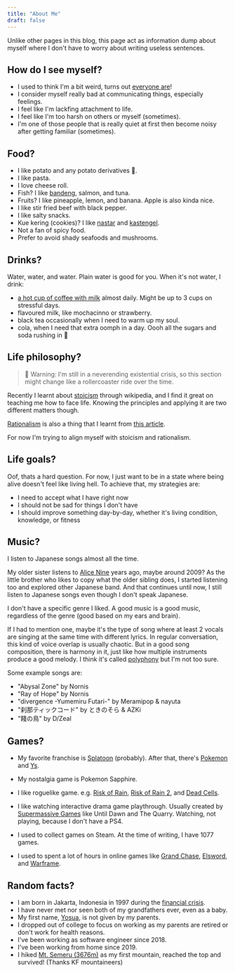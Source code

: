 ```yaml
---
title: "About Me"
draft: false
---
```


Unlike other pages in this blog, this page act as information dump about myself
where I don't have to worry about writing useless sentences.

## How do I see myself?

- I used to think I'm a bit weird, turns out [everyone are](https://viruscomix.com/page500.html)!
- I consider myself really bad at communicating things, especially feelings.
- I feel like I'm lackfing attachment to life.
- I feel like I'm too harsh on others or myself (sometimes).
- I'm one of those people that is really quiet at first then become noisy after getting familiar (sometimes).


## Food?

- I like potato and any potato derivatives 🥔.
- I like pasta.
- I love cheese roll.
- Fish? I like [bandeng][bandeng], salmon, and tuna.
- Fruits? I like pineapple, lemon, and banana. Apple is also kinda nice.
- I like stir fried beef with black pepper.
- I like salty snacks.
- Kue kering (cookies)? I like [nastar][nastar] and [kastengel][kastengel].
- Not a fan of spicy food.
- Prefer to avoid shady seafoods and mushrooms.

[bandeng]: https://en.wikipedia.org/wiki/Milkfish
[nastar]: https://en.wikipedia.org/wiki/Pineapple_tart
[kastengel]: https://en.wikipedia.org/wiki/Kaasstengels

## Drinks?

Water, water, and water. Plain water is good for you.
When it's not water, I drink:
- [a hot cup of coffee with milk][coffee] almost daily.
  Might be up to 3 cups on stressful days.
- flavoured milk, like mochacinno or strawberry.
- black tea occasionally when I need to warm up my soul.
- cola, when I need that extra oomph in a day.
  Oooh all the sugars and soda rushing in 🫨

[coffee]: ../coffee

## Life philosophy?

> 🚧 Warning: I'm still in a neverending existential crisis,
> so this section might change like a rollercoaster ride over the time.

Recently I learnt about [stoicism](https://en.wikipedia.org/wiki/Stoicism)
through wikipedia, and I find it great on teaching me how to face life.
Knowing the principles and applying it are two different matters though.

[Rationalism](https://en.wikipedia.org/wiki/Rationalism) is also a thing that
I learnt from [this article](https://www.newyorker.com/magazine/2021/08/23/why-is-it-so-hard-to-be-rational).

For now I'm trying to align myself with stoicism and rationalism.

## Life goals?

Oof, thats a hard question.
For now, I just want to be in a state where being alive doesn't feel like
living hell.
To achieve that, my strategies are:
- I need to accept what I have right now
- I should not be sad for things I don't have
- I should improve something day-by-day, whether it's living condition, knowledge, or fitness


## Music?

I listen to Japanese songs almost all the time.

My older sister listens to [Alice Nine](https://en.wikipedia.org/wiki/Alice_Nine)
years ago, maybe around 2009?
As the little brother who likes to copy what the older sibling does,
I started listening too and explored other Japanese band.
And that continues until now, I still listen to Japanese songs even
though I don't speak Japanese.

I don't have a specific genre I liked.
A good music is a good music, regardless of the genre (good based on my ears and brain).

If I had to mention one, maybe it's the type of song where at least 2 vocals
are singing at the same time with different lyrics.
In regular conversation, this kind of voice overlap is usually chaotic.
But in a good song composition, there is harmony in it, just like how multiple
instruments produce a good melody.
I think it's called [polyphony](https://en.wikipedia.org/wiki/Polyphony) but I'm not too sure.

Some example songs are:
  - "Abysal Zone" by Nornis
  - "Ray of Hope" by Nornis
  - "divergence -Yumemiru Futari-" by Meramipop & nayuta
  - "刹那ティックコード" by ときのそら & AZKi
  - "餞の鳥" by D/Zeal

## Games?

- My favorite franchise is [Splatoon][splatoon] (probably).
  After that, there's [Pokemon][pokemon] and [Ys][ys].

- My nostalgia game is Pokemon Sapphire.

- I like roguelike game. e.g. [Risk of Rain][ror], [Risk of Rain 2][ror2],
  and [Dead Cells][deadcells].

- I like watching interactive drama game playthrough.
  Usually created by [Supermassive Games][supermassive] like Until Dawn and
  The Quarry.
  Watching, not playing, because I don't have a PS4.

- I used to collect games on Steam. At the time of writing, I have 1077 games.

- I used to spent a lot of hours in online games like [Grand Chase][grandchase],
  [Elsword][elsword], and [Warframe][warframe].

[splatoon]: https://en.wikipedia.org/wiki/Splatoon
[pokemon]: https://en.wikipedia.org/wiki/Pok%C3%A9mon_(video_game_series)
[ys]: https://en.wikipedia.org/wiki/Ys_(series)

[ror]: https://en.wikipedia.org/wiki/Risk_of_Rain
[ror2]: https://en.wikipedia.org/wiki/Risk_of_Rain_2
[deadcells]: https://en.wikipedia.org/wiki/Dead_Cells

[grandchase]: https://en.wikipedia.org/wiki/Grand_Chase
[elsword]: https://en.wikipedia.org/wiki/Elsword
[warframe]: https://en.wikipedia.org/wiki/Warframe

[supermassive]: https://en.wikipedia.org/wiki/Supermassive_Games

## Random facts?

- I am born in Jakarta, Indonesia in 1997 during the [financial crisis](https://en.wikipedia.org/wiki/1997_Asian_financial_crisis).
- I have never met nor seen both of my grandfathers ever, even as a baby.
- My first name, [Yosua](https://www.behindthename.com/name/yosua/submitted), is not given by my parents.
- I dropped out of college to focus on working as my parents are retired or don't work for health reasons.
- I've been working as software engineer since 2018.
- I've been working from home since 2019.
- I hiked [Mt. Semeru (3676m)](https://en.wikipedia.org/wiki/Semeru) as my first mountain, reached the top and survived! (Thanks KF mountaineers)
